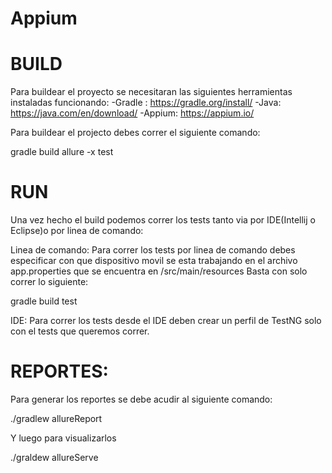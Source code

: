# Appium
# BUILD
Para buildear el proyecto se necesitaran las siguientes herramientas instaladas funcionando:
-Gradle : https://gradle.org/install/
-Java: https://java.com/en/download/
-Appium: https://appium.io/

Para buildear el projecto debes correr el siguiente comando:

gradle build allure -x test

# RUN 

Una vez hecho el build podemos correr los tests tanto via por IDE(Intellij o Eclipse)o por linea de comando:

Linea de comando: Para correr los tests por linea de comando debes especificar con que dispositivo movil se esta trabajando en el archivo app.properties
que se encuentra en /src/main/resources
Basta con solo correr lo siguiente:

gradle build test 

IDE: Para correr los tests desde el IDE deben crear un perfil de TestNG solo con el tests que queremos correr.

# REPORTES:
Para generar los reportes se debe acudir al siguiente comando:

./gradlew allureReport

Y luego para visualizarlos

./graldew allureServe


